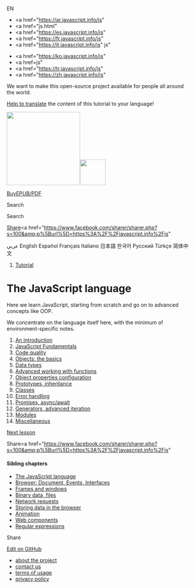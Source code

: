 EN

-   <a href="https://ar.javascript.info/js"
-   <a href="js.html"
-   <a href="https://es.javascript.info/js"
-   <a href="https://fr.javascript.info/js"
-   <a href="https://it.javascript.info/js"
    js"

<!-- -->

-   <a href="https://ko.javascript.info/js"
-   <a href=js"
-   <a href="https://tr.javascript.info/js"
-   <a href="https://zh.javascript.info/js"

We want to make this open-source project available for people all around the world.

[Help to translate](translate.html) the content of this tutorial to your language!

<a href="index.html" class="sitetoolbar__link sitetoolbar__link_logo"><img src="img/sitetoolbar__logo_en.svg" class="sitetoolbar__logo sitetoolbar__logo_normal" width="200" /><img src="img/sitetoolbar__logo_small_en.svg" class="sitetoolbar__logo sitetoolbar__logo_small" width="70" /></a>

<a href="ebook.html" class="buy-book-button"><span class="buy-book-button__extra-text">Buy</span>EPUB/PDF</a>

Search

Search

<a href="tutorial/map.html" class="map">

<span class="share-icons__title">Share</span><a href="https://twitter.com/share?url=https%3A%2F%2Fjavascript.info%2Fjs" class="share share_tw"></a><a href="https://www.facebook.com/sharer/sharer.php?s=100&amp;p%5Burl%5D=https%3A%2F%2Fjavascript.info%2Fjs" </a>

عربي English Español Français Italiano 日本語 한국어 Русский Türkçe 简体中文

1.  <a href="index.html" class="breadcrumbs__link"><span class="breadcrumbs__hidden-text">Tutorial</span></a>

# The JavaScript language

Here we learn JavaScript, starting from scratch and go on to advanced concepts like OOP.

We concentrate on the language itself here, with the minimum of environment-specific notes.

1.  <a href="getting-started.html" class="lessons-list__link">An introduction</a>
2.  <a href="first-steps.html" class="lessons-list__link">JavaScript Fundamentals</a>
3.  <a href="code-quality.html" class="lessons-list__link">Code quality</a>
4.  <a href="object-basics.html" class="lessons-list__link">Objects: the basics</a>
5.  <a href="data-types.html" class="lessons-list__link">Data types</a>
6.  <a href="advanced-functions.html" class="lessons-list__link">Advanced working with functions</a>
7.  <a href="object-properties.html" class="lessons-list__link">Object properties configuration</a>
8.  <a href="prototypes.html" class="lessons-list__link">Prototypes, inheritance</a>
9.  <a href="classes.html" class="lessons-list__link">Classes</a>
10. <a href="error-handling.html" class="lessons-list__link">Error handling</a>
11. <a href="async.html" class="lessons-list__link">Promises, async/await</a>
12. <a href="generators-iterators.html" class="lessons-list__link">Generators, advanced iteration</a>
13. <a href="modules.html" class="lessons-list__link">Modules</a>
14. <a href="js-misc.html" class="lessons-list__link">Miscellaneous</a>

<a href="getting-started.html" class="page__nav page__nav_next"><span class="page__nav-text"><span class="page__nav-text-shortcut"></span></span><span class="page__nav-text-alternate">Next lesson</span></a>

<span class="share-icons__title">Share</span><a href="https://twitter.com/share?url=https%3A%2F%2Fjavascript.info%2Fjs" class="share share_tw"></a><a href="https://www.facebook.com/sharer/sharer.php?s=100&amp;p%5Burl%5D=https%3A%2F%2Fjavascript.info%2Fjs" </a>

<a href="tutorial/map.html" class="map">

<a href="tutorial/map.html" class="map"></a>

#### Sibling chapters

-   <a href="js.html" class="sidebar__link">The JavaScript language</a>
-   <a href="ui.html" class="sidebar__link">Browser: Document, Events, Interfaces</a>
-   <a href="frames-and-windows.html" class="sidebar__link">Frames and windows</a>
-   <a href="binary.html" class="sidebar__link">Binary data, files</a>
-   <a href="network.html" class="sidebar__link">Network requests</a>
-   <a href="data-storage.html" class="sidebar__link">Storing data in the browser</a>
-   <a href="animation.html" class="sidebar__link">Animation</a>
-   <a href="web-components.html" class="sidebar__link">Web components</a>
-   <a href="regular-expressions.html" class="sidebar__link">Regular expressions</a>

Share

<a href="https://twitter.com/share?url=https%3A%2F%2Fjavascript.info%2Fjs" class="share share_tw sidebar__share"></a><a href="https://www.facebook.com/sharer/sharer.php?s=100&amp;p%5Burl%5D=https%3A%2F%2Fjavascript.info%2Fjs" class="share share_fb sidebar__share"></a>

<a href="https://github.com/javascript-tutorial/en.javascript.info/blob/master/1-js" class="sidebar__link">Edit on GitHub</a>

-   <a href="about.html" class="page-footer__link">about the project</a>
-   <a href="about.html#contact-us" class="page-footer__link">contact us</a>
-   <a href="terms.html" class="page-footer__link">terms of usage</a>
-   <a href="privacy.html" class="page-footer__link">privacy policy</a>
